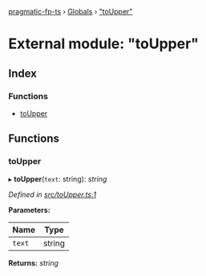[pragmatic-fp-ts](../README.md) › [Globals](../globals.md) › ["toUpper"](_toupper_.md)

# External module: "toUpper"

## Index

### Functions

* [toUpper](_toupper_.md#toupper)

## Functions

###  toUpper

▸ **toUpper**(`text`: string): *string*

*Defined in [src/toUpper.ts:1](https://github.com/hermann-p/pragmatic-fp-ts/blob/472cce0/src/toUpper.ts#L1)*

**Parameters:**

Name | Type |
------ | ------ |
`text` | string |

**Returns:** *string*
